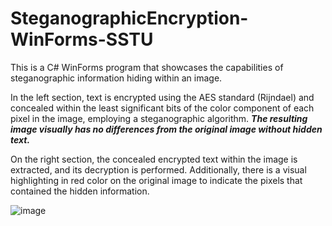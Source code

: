# SteganographicEncryption-WinForms-SSTU
This is a C# WinForms program that showcases the capabilities of steganographic information hiding within an image.

In the left section, text is encrypted using the AES standard (Rijndael) and concealed within the least significant bits of the color component of each pixel in the image, employing a steganographic algorithm.
**_The resulting image visually has no differences from the original image without hidden text._**

On the right section, the concealed encrypted text within the image is extracted, and its decryption is performed. Additionally, there is a visual highlighting in red color on the original image to indicate the pixels that contained the hidden information.

![image](https://github.com/ruddanil/SteganographicEncryption-WinForms-SSTU/assets/25799951/47417b52-5ab8-4dde-8db2-f13594435f17)



